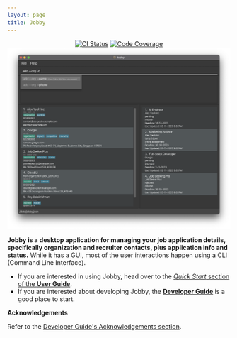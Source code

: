 ```yaml
---
layout: page
title: Jobby
---
```


<div style="text-align: center;">

<a href="https://github.com/AY2324S1-CS2103T-W08-3/tp/actions"><img src="https://github.com/AY2324S1-CS2103T-W08-3/tp/workflows/Java%20CI/badge.svg" alt="CI Status"/></a>
<a href="https://codecov.io/gh/AY2324S1-CS2103T-W08-3/tp"><img src="https://codecov.io/gh/AY2324S1-CS2103T-W08-3/tp/branch/master/graph/badge.svg" alt="Code Coverage"/></a>
<br>
<img src="images/Ui.png" alt="Ui" width="800"/>

</div>

**Jobby is a desktop application for managing your job application details, specifically organization and recruiter contacts, plus application info and status.** While it has a GUI, most of the user interactions happen using a CLI (Command Line Interface).

* If you are interested in using Jobby, head over to the [_Quick Start_ section of the **User Guide**](UserGuide.html#quick-start).
* If you are interested about developing Jobby, the [**Developer Guide**](DeveloperGuide.html) is a good place to start.


**Acknowledgements**

Refer to the [Developer Guide's Acknowledgements section](DeveloperGuide.html#acknowledgements).
